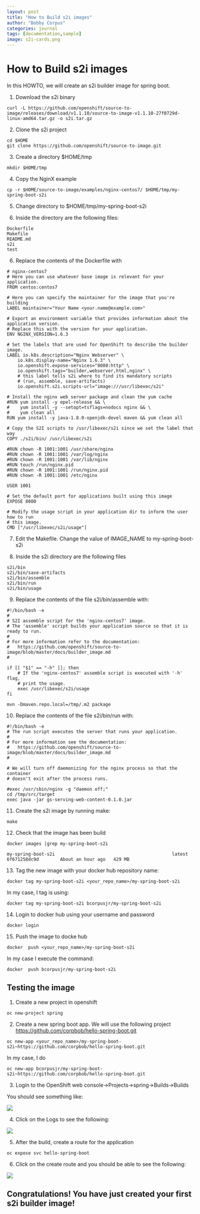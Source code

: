 ```yaml
---
layout: post
title: "How to Build s2i images"
author: "Bobby Corpus"
categories: journal
tags: [documentation,sample]
image: s2i-cards.png
---
```


# How to Build s2i images

In this HOWTO, we will create an s2i builder image for spring boot.

1. Download the s2i binary
```
curl -L https://github.com/openshift/source-to-image/releases/download/v1.1.10/source-to-image-v1.1.10-27f0729d-linux-amd64.tar.gz -o s2i.tar.gz
```
2. Clone the s2i project
```
cd $HOME
git clone https://github.com/openshift/source-to-image.git
```

3. Create a directory $HOME/tmp
```
mkdir $HOME/tmp
```
4. Copy the NginX example
```
cp -r $HOME/source-to-image/examples/nginx-centos7/ $HOME/tmp/my-spring-boot-s2i
```

5. Change directory to $HOME/tmp/my-spring-boot-s2i

6. Inside the directory are the following files:
```
Dockerfile
Makefile
README.md
s2i
test
```
6. Replace the contents of the Dockerfile with

```
# nginx-centos7
# Here you can use whatever base image is relevant for your application.
FROM centos:centos7

# Here you can specify the maintainer for the image that you're building
LABEL maintainer="Your Name <your.name@example.com>"

# Export an environment variable that provides information about the application version.
# Replace this with the version for your application.
ENV NGINX_VERSION=1.6.3

# Set the labels that are used for OpenShift to describe the builder image.
LABEL io.k8s.description="Nginx Webserver" \
    io.k8s.display-name="Nginx 1.6.3" \
    io.openshift.expose-services="8080:http" \
    io.openshift.tags="builder,webserver,html,nginx" \
    # this label tells s2i where to find its mandatory scripts
    # (run, assemble, save-artifacts)
    io.openshift.s2i.scripts-url="image:///usr/libexec/s2i"

# Install the nginx web server package and clean the yum cache
#RUN yum install -y epel-release && \
#    yum install -y --setopt=tsflags=nodocs nginx && \
#    yum clean all
RUN yum install -y java-1.8.0-openjdk-devel maven && yum clean all

# Copy the S2I scripts to /usr/libexec/s2i since we set the label that way
COPY ./s2i/bin/ /usr/libexec/s2i

#RUN chown -R 1001:1001 /usr/share/nginx
#RUN chown -R 1001:1001 /var/log/nginx
#RUN chown -R 1001:1001 /var/lib/nginx
#RUN touch /run/nginx.pid
#RUN chown -R 1001:1001 /run/nginx.pid
#RUN chown -R 1001:1001 /etc/nginx

USER 1001

# Set the default port for applications built using this image
EXPOSE 8080

# Modify the usage script in your application dir to inform the user how to run
# this image.
CMD ["/usr/libexec/s2i/usage"]

```

7. Edit the Makefile. Change the value of IMAGE_NAME to my-spring-boot-s2i

8. Inside the s2i directory are the following files

```
s2i/bin
s2i/bin/save-artifacts
s2i/bin/assemble
s2i/bin/run
s2i/bin/usage
```

9. Replace the contents of the file s2i/bin/assemble with:

```
#!/bin/bash -e
#
# S2I assemble script for the 'nginx-centos7' image.
# The 'assemble' script builds your application source so that it is ready to run.
#
# For more information refer to the documentation:
#	https://github.com/openshift/source-to-image/blob/master/docs/builder_image.md
#

if [[ "$1" == "-h" ]]; then
	# If the 'nginx-centos7' assemble script is executed with '-h' flag,
	# print the usage.
	exec /usr/libexec/s2i/usage
fi

mvn -Dmaven.repo.local=/tmp/.m2 package
```

10. Replace the contents of the file s2i/bin/run with:

```
#!/bin/bash -e
# The run script executes the server that runs your application.
#
# For more information see the documentation:
#	https://github.com/openshift/source-to-image/blob/master/docs/builder_image.md
#

# We will turn off daemonizing for the nginx process so that the container
# doesn't exit after the process runs.

#exec /usr/sbin/nginx -g "daemon off;"
cd /tmp/src/target
exec java -jar gs-serving-web-content-0.1.0.jar
```

11. Create the s2i image by running make:

```
make
```

12. Check that the image has been build
```
docker images |grep my-spring-boot-s2i

my-spring-boot-s2i                                            latest              6f671258dc9d        About an hour ago   429 MB
```

13. Tag the new image with your docker hub repository name:

```
docker tag my-spring-boot-s2i <your_repo_name>/my-spring-boot-s2i
```

In my case, I tag is using:

```
docker tag my-spring-boot-s2i bcorpusjr/my-spring-boot-s2i
```

14. Login to docker hub using your username and password

```
docker login
```

15. Push the image to docke hub

```
docker  push <your_repo_name>/my-spring-boot-s2i
```

In my case I execute the command:

```
docker  push bcorpusjr/my-spring-boot-s2i
```

## Testing the image

1. Create a new project in openshift

```
oc new-project spring
```

2. Create a new spring boot app. We will use the following project https://github.com/corpbob/hello-spring-boot.git


```
oc new-app <your_repo_name>/my-spring-boot-s2i~https://github.com/corpbob/hello-spring-boot.git
```

In my case, I do

```
oc new-app bcorpusjr/my-spring-boot-s2i~https://github.com/corpbob/hello-spring-boot.git
```

3. Login to the OpenShift web console->Projects->spring->Builds->Builds

You should see something like:

<img src="/assets/img/s2i_howto_build.png" />

4. Click on the Logs to see the following:

<img src="/assets/img/s2i_howto_build_logs.png"/>

5. After the build, create a route for the application

```
oc expose svc hello-spring-boot
```

6. Click on the create route and you should be able to see the following:

<img src="/assets/img/s2i_howto_web.png"/>

## Congratulations! You have just created your first s2i builder image!

